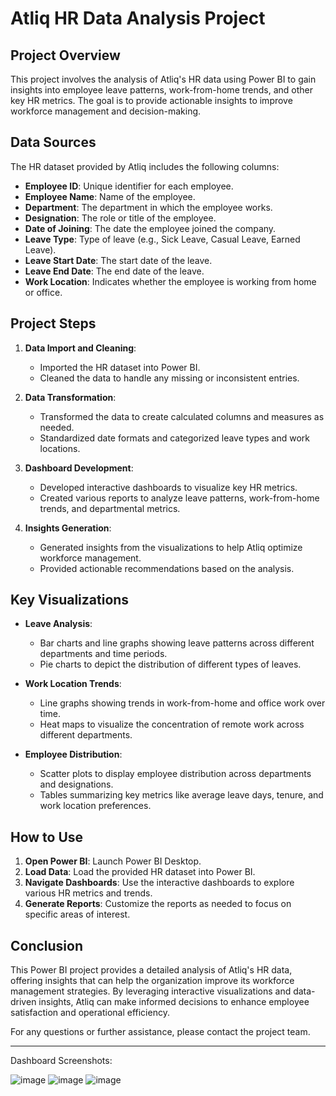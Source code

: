# Atliq HR Data Analysis Project

## Project Overview
This project involves the analysis of Atliq's HR data using Power BI to gain insights into employee leave patterns, work-from-home trends, and other key HR metrics. The goal is to provide actionable insights to improve workforce management and decision-making.

## Data Sources
The HR dataset provided by Atliq includes the following columns:
- **Employee ID**: Unique identifier for each employee.
- **Employee Name**: Name of the employee.
- **Department**: The department in which the employee works.
- **Designation**: The role or title of the employee.
- **Date of Joining**: The date the employee joined the company.
- **Leave Type**: Type of leave (e.g., Sick Leave, Casual Leave, Earned Leave).
- **Leave Start Date**: The start date of the leave.
- **Leave End Date**: The end date of the leave.
- **Work Location**: Indicates whether the employee is working from home or office.

## Project Steps

1. **Data Import and Cleaning**:
   - Imported the HR dataset into Power BI.
   - Cleaned the data to handle any missing or inconsistent entries.

2. **Data Transformation**:
   - Transformed the data to create calculated columns and measures as needed.
   - Standardized date formats and categorized leave types and work locations.

3. **Dashboard Development**:
   - Developed interactive dashboards to visualize key HR metrics.
   - Created various reports to analyze leave patterns, work-from-home trends, and departmental metrics.

4. **Insights Generation**:
   - Generated insights from the visualizations to help Atliq optimize workforce management.
   - Provided actionable recommendations based on the analysis.

## Key Visualizations

- **Leave Analysis**:
  - Bar charts and line graphs showing leave patterns across different departments and time periods.
  - Pie charts to depict the distribution of different types of leaves.

- **Work Location Trends**:
  - Line graphs showing trends in work-from-home and office work over time.
  - Heat maps to visualize the concentration of remote work across different departments.

- **Employee Distribution**:
  - Scatter plots to display employee distribution across departments and designations.
  - Tables summarizing key metrics like average leave days, tenure, and work location preferences.

## How to Use

1. **Open Power BI**: Launch Power BI Desktop.
2. **Load Data**: Load the provided HR dataset into Power BI.
3. **Navigate Dashboards**: Use the interactive dashboards to explore various HR metrics and trends.
4. **Generate Reports**: Customize the reports as needed to focus on specific areas of interest.

## Conclusion

This Power BI project provides a detailed analysis of Atliq's HR data, offering insights that can help the organization improve its workforce management strategies. By leveraging interactive visualizations and data-driven insights, Atliq can make informed decisions to enhance employee satisfaction and operational efficiency.

For any questions or further assistance, please contact the project team.

---
Dashboard Screenshots:

![image](https://github.com/Rohan2321/Atliq-HR-Analytics/assets/77050945/15ca3a1b-faaf-444b-bc52-cba1bb595d19)
![image](https://github.com/Rohan2321/Atliq-HR-Analytics/assets/77050945/91aca78b-e593-4d38-9890-a2b37e5dfc7b)
![image](https://github.com/Rohan2321/Atliq-HR-Analytics/assets/77050945/a483234d-9e48-4f0e-816f-7fd0228b6b87)


